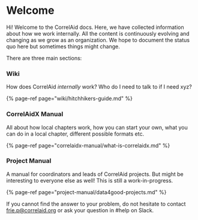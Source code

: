 # Welcome

Hi! Welcome to the CorrelAid docs. Here, we have collected information about how we work internally. All the content is continuously evolving and changing as we grow as an organization. We hope to document the status quo here but sometimes things might change.

There are three main sections:

### Wiki

How does CorrelAid _internally_ work? Who do I need to talk to if I need xyz?

{% page-ref page="wiki/hitchhikers-guide.md" %}

### CorrelAidX Manual

All about how local chapters work, how you can start your own, what you can do in a local chapter, different possible formats etc.  

{% page-ref page="correlaidx-manual/what-is-correlaidx.md" %}

### Project Manual 

A manual for coordinators and leads of CorrelAid projects. But might be interesting to everyone else as well! This is still a work-in-progress.

{% page-ref page="project-manual/data4good-projects.md" %}



If you cannot find the answer to your problem, do not hesitate to contact [frie.p@correlaid.org](mailto:frie.p@correlaid.org) or ask your question in \#help on Slack.

